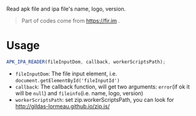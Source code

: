 Read apk file and ipa file's name, logo, version.

> Part of codes come from https://fir.im .

# Usage
```js
APK_IPA_READER(fileInputDom, callback, workerScriptsPath);
```

- `fileInputDom`: The file input element, i.e. `document.getElementById('fileInputId')`
- `callback`: The callback function, will get two arguments: `error`(if ok it will be `null`) and `fileinfo`(i.e. name, logo, version)
- `workerScriptsPath`: set zip.workerScriptsPath, you can look for http://gildas-lormeau.github.io/zip.js/